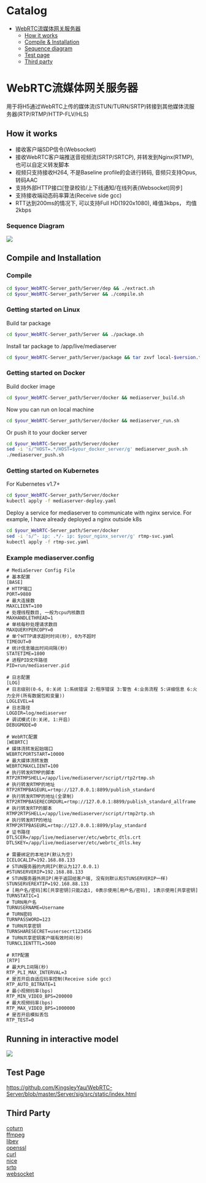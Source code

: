 Catalog
=================

   * [WebRTC流媒体网关服务器](#WebRTC流媒体网关服务器)
   		* [How it works](#how-it-works)
   		* [Compile & Installation](#compile-and-installation)
   		* [Sequence diagram](#sequence-diagram)
   		* [Test page](#test-page)
      * [Third party](#third-party)
      
      
# WebRTC流媒体网关服务器
用于将H5通过WebRTC上传的媒体流(STUN/TURN/SRTP)转接到其他媒体流服务器(RTP/RTMP/HTTP-FLV/HLS)

## How it works
- 接收客户端SDP信令(Websocket)
- 接收WebRTC客户端推送音视频流(SRTP/SRTCP), 并转发到Nginx(RTMP), 也可以自定义转发脚本
- 视频只支持接收H264, 不是Baseline profile的会进行转码, 音频只支持Opus, 转码AAC
- 支持外部HTTP接口[登录校验/上下线通知/在线列表(Websocket)同步]
- 支持接收端动态码率算法(Receive side gcc)
- RTT达到200ms的情况下, 可以支持Full HD(1920x1080), 峰值3kbps， 均值2kbps

### Sequence Diagram
![](https://github.com/KingsleyYau/WebRTC-Server/blob/master/Server/doc/MediaServer_Call_Sequence.png?raw=true)

## Compile and Installation
### Compile
```bash
cd $your_WebRTC-Server_path/Server/dep && ./extract.sh
cd $your_WebRTC-Server_path/Server && ./compile.sh
```
### Getting started on Linux
Build tar package
```bash
cd $your_WebRTC-Server_path/Server && ./package.sh
```
Install tar package to /app/live/mediaserver
```bash
cd $your_WebRTC-Server_path/Server/package && tar zxvf local-$version.tar.gz && cd local && ./install.sh
```
### Getting started on Docker
Build docker image
```bash
cd $your_WebRTC-Server_path/Server/docker && mediaserver_build.sh
```
Now you can run on local machine
```bash
cd $your_WebRTC-Server_path/Server/docker && mediaserver_run.sh
```
Or push it to your docker server
```bash
cd $your_WebRTC-Server_path/Server/docker
sed -i 's/^HOST=.*/HOST=$your_docker_server/g' mediaserver_push.sh
./mediaserver_push.sh
```
### Getting started on Kubernetes
For Kubernetes v1.7+
```bash
cd $your_WebRTC-Server_path/Server/docker
kubectl apply -f mediaserver-deploy.yaml
```
Deploy a service for mediaserver to communicate with nginx service. For example, I have already deployed a nginx outside k8s
```bash
cd $your_WebRTC-Server_path/Server/docker
sed -i 's/^- ip: .*/- ip: $your_nginx_server/g' rtmp-svc.yaml
kubectl apply -f rtmp-svc.yaml
```

### Example mediaserver.config
```
# MediaServer Config File
# 基本配置
[BASE]
# HTTP端口
PORT=9880
# 最大连接数
MAXCLIENT=100
# 处理线程数目, 一般为cpu内核数目
MAXHANDLETHREAD=1
# 单核每秒处理请求数目
MAXQUERYPERCOPY=0
# 单个HTTP请求超时时间(秒), 0为不超时
TIMEOUT=0
# 统计信息输出时间间隔(秒)
STATETIME=1800
# 进程PID文件路径
PID=run/mediaserver.pid

# 日志配置
[LOG]
# 日志级别(0-6, 0:关闭 1:系统错误 2:程序错误 3:警告 4:业务流程 5:详细信息 6:火力全开(所有数据包和变量))
LOGLEVEL=4
# 日志路径
LOGDIR=log/mediaserver
# 调试模式(0:关闭, 1:开启)
DEBUGMODE=0

# WebRTC配置
[WEBRTC]
# 媒体流转发起始端口
WEBRTCPORTSTART=10000
# 最大媒体流转发数
WEBRTCMAXCLIENT=100
# 执行转发RTMP的脚本
RTP2RTMPSHELL=/app/live/mediaserver/script/rtp2rtmp.sh
# 执行转发RTMP的地址
RTP2RTMPBASEURL=rtmp://127.0.0.1:8899/publish_standard
# 执行转发RTMP的地址(全录制)
RTP2RTMPBASERECORDURL=rtmp://127.0.0.1:8899/publish_standard_allframe
# 执行转发RTP的脚本
RTMP2RTPSHELL=/app/live/mediaserver/script/rtmp2rtp.sh
# 执行转发RTP的地址
RTMP2RTPBASEURL=rtmp://127.0.0.1:8899/play_standard
# 证书路径
DTLSCER=/app/live/mediaserver/etc/webrtc_dtls.crt
DTLSKEY=/app/live/mediaserver/etc/webrtc_dtls.key

# 需要绑定的本地IP(默认为空)
ICELOCALIP=192.168.88.133
# STUN服务器的内网IP(默认为127.0.0.1)
#STUNSERVERIP=192.168.88.133
# STUN服务器外网IP(用于返回给客户端, 没有则默认和STUNSERVERIP一样)
STUNSERVEREXTIP=192.168.88.133
# [用户名/密码]和[共享密钥]只能2选1, 0表示使用[用户名/密码], 1表示使用[共享密钥]
TURNSTATIC=1
# TURN用户名
TURNUSERNAME=Username
# TURN密码
TURNPASSWORD=123
# TURN共享密钥
TURNSHARESECRET=usersecrt123456
# TURN共享密钥客户端有效时间(秒)
TURNCLIENTTTL=3600

# RTP配置
[RTP]
# 最大PLI间隔(秒)
RTP_PLI_MAX_INTERVAL=3
# 是否开启自适应码率控制(Receive side gcc)
RTP_AUTO_BITRATE=1
# 最小视频码率(bps)
RTP_MIN_VIDEO_BPS=200000
# 最大视频码率(bps)
RTP_MAX_VIDEO_BPS=1000000
# 是否开启模拟丢包
RTP_TEST=0
```

## Running in interactive model
![](https://github.com/KingsleyYau/WebRTC-Server/blob/master/demo.png?raw=true)

## Test Page
https://github.com/KingsleyYau/WebRTC-Server/blob/master/Server/sig/src/static/index.html

## Third Party
[coturn](https://github.com/coturn/coturn)</br>
[ffmpeg](https://www.ffmpeg.org/)</br>
[libev](http://software.schmorp.de/pkg/libev.html)</br>
[openssl](https://www.openssl.org/)</br>
[curl](https://curl.haxx.se/)</br>
[nice](https://github.com/libnice/libnice)</br>
[srtp](https://github.com/cisco/libsrtp)</br>
[websocket](https://github.com/zaphoyd/websocketpp)</br>
